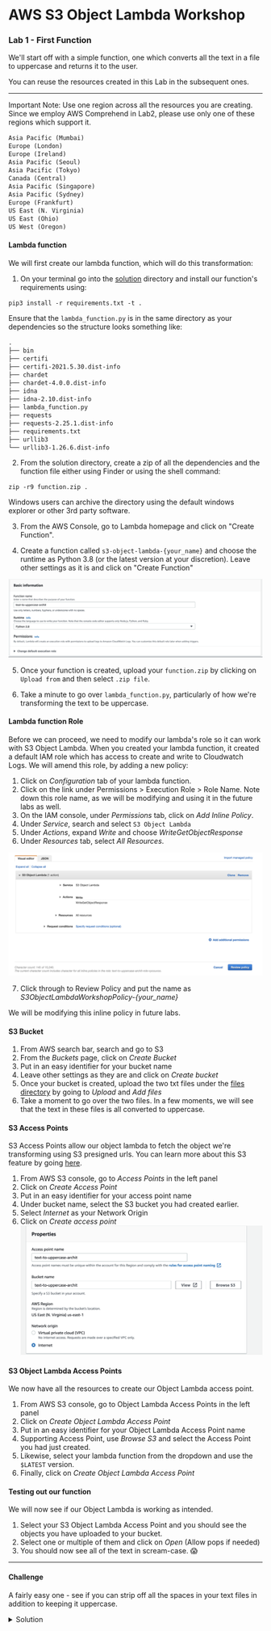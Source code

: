 # AWS S3 Object Lambda Workshop
### Lab 1 - First Function

We'll start off with a simple function, one which converts all the text in a file to uppercase and returns it to the user. 

You can reuse the resources created in this Lab in the subsequent ones. 

***

Important Note: Use one region across all the resources you are creating. Since we employ AWS Comprehend in Lab2, please use only one of these regions which support it.
```
Asia Pacific (Mumbai)
Europe (London)
Europe (Ireland)
Asia Pacific (Seoul)
Asia Pacific (Tokyo)
Canada (Central)
Asia Pacific (Singapore)
Asia Pacific (Sydney)
Europe (Frankfurt)
US East (N. Virginia)
US East (Ohio)
US West (Oregon)
```

#### Lambda function
We will first create our lambda function, which will do this transformation:

1. On your terminal go into the [solution](./solution) directory and install our function's requirements using:

```Shell
pip3 install -r requirements.txt -t .
```
Ensure that the `lambda_function.py` is in the same directory as your dependencies so the structure looks something like:
```
.
├── bin
├── certifi
├── certifi-2021.5.30.dist-info
├── chardet
├── chardet-4.0.0.dist-info
├── idna
├── idna-2.10.dist-info
├── lambda_function.py
├── requests
├── requests-2.25.1.dist-info
├── requirements.txt
├── urllib3
└── urllib3-1.26.6.dist-info
```

2. From the solution directory, create a zip of all the dependencies and the function file either using Finder or using the shell command:
```Shell
zip -r9 function.zip .
```
Windows users can archive the directory using the default windows explorer or other 3rd party software. 

3. From the AWS Console, go to Lambda homepage and click on "Create Function".

4. Create a function called `s3-object-lambda-{your_name}` and choose the runtime as Python 3.8 (or the latest version at your discretion). Leave other settings as it is and click on "Create Function"

![image](./images/lambda-create.png)

5. Once your function is created, upload your `function.zip` by clicking on `Upload from` and then select `.zip file`. 

6. Take a minute to go over `lambda_function.py`, particularly of how we're transforming the text to be uppercase.

#### Lambda function Role
Before we can proceed, we need to modify our lambda's role so it can work with S3 Object Lambda. When you created your lambda function, it created a default IAM role which has access to create and write to Cloudwatch Logs. We will amend this role, by adding a new policy:

1. Click on _Configuration_ tab of your lambda function.
2. Click on the link under Permissions > Execution Role > Role Name. Note down this role name, as we will be modifying and using it in the future labs as well.
3. On the IAM console, under _Permissions_ tab, click on _Add Inline Policy_. 
4. Under _Service_, search and select `S3 Object Lambda`
5. Under _Actions_, expand _Write_ and choose _WriteGetObjectResponse_ 
6. Under _Resources_ tab, select _All Resources_. 

![image](./images/iam-policy.png)

7. Click through to Review Policy and put the name as _S3ObjectLambdaWorkshopPolicy-{your\_name}_

We will be modifying this inline policy in future labs. 

#### S3 Bucket

1. From AWS search bar, search and go to S3
2. From the _Buckets_ page, click on _Create Bucket_
3. Put in an easy identifier for your bucket name
4. Leave other settings as they are and click on _Create bucket_
5. Once your bucket is created, upload the two txt files under the [files directory](./files) by going to _Upload_ and _Add files_
6. Take a moment to go over the two files. In a few moments, we will see that the text in these files is all converted to uppercase. 

#### S3 Access Points

S3 Access Points allow our object lambda to fetch the object we're transforming using S3 presigned urls. You can learn more about this S3 feature by going [here](https://docs.aws.amazon.com/AmazonS3/latest/userguide/ShareObjectPreSignedURL.html).

1. From AWS S3 console, go to _Access Points_ in the left panel
2. Click on _Create Access Point_
3. Put in an easy identifier for your access point name
4. Under bucket name, select the S3 bucket you had created earlier. 
5. Select _Internet_ as your Network Origin
6. Click on _Create access point_
![image](./images/access-point.png)

#### S3 Object Lambda Access Points

We now have all the resources to create our Object Lambda access point.

1. From AWS S3 console, go to Object Lambda Access Points in the left panel
2. Click on _Create Object Lambda Access Point_
3. Put in an easy identifier for your Object Lambda Access Point name
4. Supporting Access Point, use _Browse S3_ and select the Access Point you had just created.
5. Likewise, select your lambda function from the dropdown and use the `$LATEST` version.
6. Finally, click on _Create Object Lambda Access Point_ 

#### Testing out our function
We will now see if our Object Lambda is working as intended. 

1. Select your S3 Object Lambda Access Point and you should see the objects you have uploaded to your bucket. 
2. Select one or multiple of them and click on _Open_ (Allow pops if needed)
3. You should now see all of the text in scream-case. 😱

***
#### Challenge
A fairly easy one - see if you can strip off all the spaces in your text files in addition to keeping it uppercase. 
<details><summary>Solution</summary>
<p>

```python
transformed_object = original_object.upper().replace(" ", "")
```

</p>
<p>
Using regex is also totally cool
</p>
</details>

